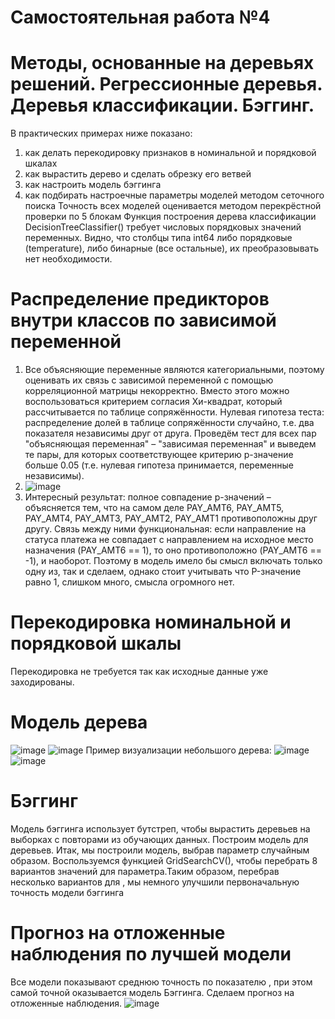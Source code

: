 # Самостоятельная работа №4
# Методы, основанные на деревьях решений. Регрессионные деревья. Деревья классификации. Бэггинг.
В практических примерах ниже показано:
  1. как делать перекодировку признаков в номинальной и порядковой шкалах
  2. как вырастить дерево и сделать обрезку его ветвей
  3. как настроить модель бэггинга
  4. как подбирать настроечные параметры моделей методом сеточного поиска
Точность всех моделей оценивается методом перекрёстной проверки по 5 блокам
Функция построения дерева классификации DecisionTreeClassifier() требует числовых порядковых значений переменных. Видно, что столбцы типа int64 либо порядковые (temperature), либо бинарные (все остальные), их преобразовывать нет необходимости.
# Распределение предикторов внутри классов по зависимой переменной
1. Все объясняющие переменные являются категориальными, поэтому оценивать их связь с зависимой переменной с помощью корреляционной матрицы некорректно. Вместо этого можно воспользоваться критерием согласия Хи-квадрат, который рассчитывается по таблице сопряжённости. Нулевая гипотеза теста: распределение долей в таблице сопряжённости случайно, т.е. два показателя независимы друг от друга.
Проведём тест для всех пар "объясняющая переменная" – "зависимая переменная" и выведем те пары, для которых соответствующее критерию p-значение больше 0.05 (т.е. нулевая гипотеза принимается, переменные независимы).
2. ![image](https://user-images.githubusercontent.com/93386717/207194102-acb55543-6d4d-489f-bb1d-f3e69a96661a.png)
3. Интересный результат: полное совпадение p-значений – объясняется тем, что на самом деле PAY_AMT6, PAY_AMT5, PAY_AMT4, PAY_AMT3, PAY_AMT2, PAY_AMT1 противоположны друг другу. Связь между ними функциональная: если направление на статуса платежа не совпадает с направлением на исходное место назначения (PAY_AMT6 == 1), то оно противоположно (PAY_AMT6 == -1), и наоборот. Поэтому в модель имело бы смысл включать только одну из, так и сделаем, однако стоит учитывать что P-значение равно 1, слишком много, смысла огромного нет.
# Перекодировка номинальной и порядковой шкалы
Перекодировка не требуется так как исходные данные уже заходированы.
# Модель дерева
![image](https://user-images.githubusercontent.com/93386717/207194692-9de90284-1c9e-4539-be4a-6d23b8094435.png)
![image](https://user-images.githubusercontent.com/93386717/207194766-58ab0e79-72c2-4fed-8c02-0bf3a8ca29c4.png)
Пример визуализации небольшого дерева:
![image](https://user-images.githubusercontent.com/93386717/207195107-c9575c87-8db1-447d-a1f8-3b6408ec34db.png)
![image](https://user-images.githubusercontent.com/93386717/207195165-72f76a20-73f7-4010-8c1c-ea6c4ac35b7a.png)
# Бэггинг
Модель бэггинга использует бутстреп, чтобы вырастить  деревьев на выборках с повторами из обучающих данных. Построим модель для  деревьев.
Итак, мы построили модель, выбрав параметр  случайным образом. Воспользуемся функцией GridSearchCV(), чтобы перебрать 8 вариантов значений для параметра.Таким образом, перебрав несколько вариантов для , мы немного улучшили первоначальную точность модели бэггинга
# Прогноз на отложенные наблюдения по лучшей модели
Все модели показывают среднюю точность по показателю , при этом самой точной оказывается модель Бэггинга. Сделаем прогноз на отложенные наблюдения.
![image](https://user-images.githubusercontent.com/93386717/207195732-1bc0cade-2f25-4fff-a6e4-794af7a1c7d5.png)
